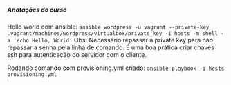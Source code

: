 ##### Anotações do curso

Hello world com ansible:
`ansible wordpress -u vagrant --private-key .vagrant/machines/wordpress/virtualbox/private_key -i hosts -m shell -a 'echo Hello, World'`
Obs: Necessário repassar a private key para não repassar a senha pela linha de comando. É uma boa prática criar chaves ssh para autenticação do servidor com o cliente.

Rodando comando com provisioning.yml criado:
`ansible-playbook -i hosts provisioning.yml`
